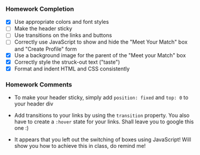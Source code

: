 ### Homework Completion
- [x] Use appropriate colors and font styles			
- [ ] Make the header sticky			
- [ ] Use transitions on the links and buttons			
- [ ] Correctly use JavaScript to show and hide the "Meet Your Match" box and "Create Profile" form		
- [x] Use a background image for the parent of the "Meet your Match" box
- [x] Correctly style the struck-out text ("taste")			
- [x] Format and indent HTML and CSS consistently

### Homework Comments
- To make your header sticky, simply add `position: fixed` and `top: 0` to your header div

- Add transitions to your links by using the `transition` property. You also have to create a `:hover` state for your links. Shall leave you to google this one :)

- It appears that you left out the switching of boxes using JavaScript! Will show you how to achieve this in class, do remind me!
